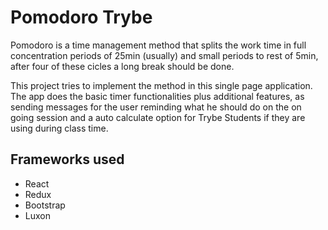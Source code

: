 # Pomodoro Trybe
Pomodoro is a time management method that splits the work time in full concentration periods of 25min (usually) and small periods to rest of 5min, after four of these cicles a long break should be done.

This project tries to implement the method in this single page application. The app does the basic timer functionalities plus additional features, as sending messages for the user reminding what he should do on the on going session and a auto calculate option for Trybe Students if they are using during class time.

## Frameworks used
- React
- Redux
- Bootstrap
- Luxon
